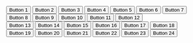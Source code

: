 <div class="col-md-6">
                <button class="btn btn-primary">Button 1</button>
                <button class="btn btn-primary">Button 2</button>
                <button class="btn btn-primary">Button 3</button>
                <button class="btn btn-primary">Button 4</button>
                <button class="btn btn-primary">Button 5</button>
                <button class="btn btn-primary">Button 6</button>
                <button class="btn btn-primary">Button 7</button>
                <button class="btn btn-primary">Button 8</button>
                <button class="btn btn-primary">Button 9</button>
                <button class="btn btn-primary">Button 10</button>
                <button class="btn btn-primary">Button 11</button>
                <button class="btn btn-primary">Button 12</button>
            </div>
            <div class="col-md-6">
                <button class="btn btn-primary">Button 13</button>
                <button class="btn btn-primary">Button 14</button>
                <button class="btn btn-primary">Button 15</button>
                <button class="btn btn-primary">Button 16</button>
                <button class="btn btn-primary">Button 17</button>
                <button class="btn btn-primary">Button 18</button>
                <button class="btn btn-primary">Button 19</button>
                <button class="btn btn-primary">Button 20</button>
                <button class="btn btn-primary">Button 21</button>
                <button class="btn btn-primary">Button 22</button>
                <button class="btn btn-primary">Button 23</button>
                <button class="btn btn-primary">Button 24</button>
            </div>
